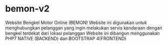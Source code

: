 # bemon-v2
Website Bengkel Motor Online (BEMON)
Website ini digunakan untuk menghubungkan pelanggan yang ingin melakukan servis kendaraan dengan bengkel terdekat dari lokasi pelanggan
Website ini dibangun menggunakan PHP7 NATIVE (BACKEND) dan BOOTSTRAP 4(FRONTEND)
